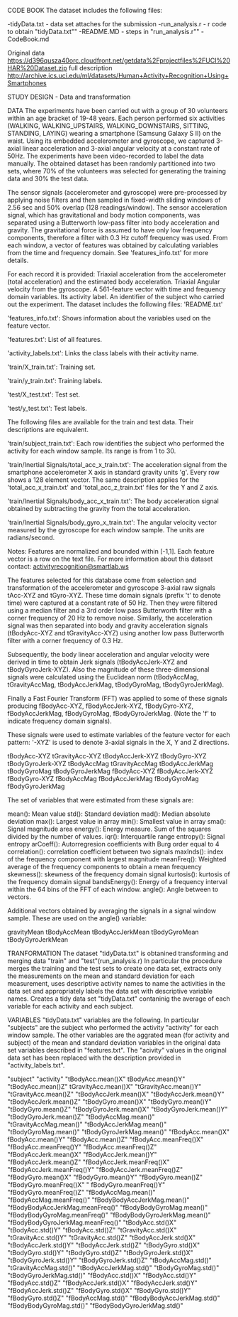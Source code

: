 CODE BOOK The dataset includes the following files:

-tidyData.txt - data set attaches for the submission -run_analysis.r - r code to obtain "tidyData.txt"" -README.MD - steps in "run_analysis.r"" -CodeBook.md

Original data https://d396qusza40orc.cloudfront.net/getdata%2Fprojectfiles%2FUCI%20HAR%20Dataset.zip full description http://archive.ics.uci.edu/ml/datasets/Human+Activity+Recognition+Using+Smartphones

STUDY DESIGN - Data and transformation

DATA The experiments have been carried out with a group of 30 volunteers within an age bracket of 19-48 years. Each person performed six activities (WALKING, WALKING_UPSTAIRS, WALKING_DOWNSTAIRS, SITTING, STANDING, LAYING) wearing a smartphone (Samsung Galaxy S II) on the waist. Using its embedded accelerometer and gyroscope, we captured 3-axial linear acceleration and 3-axial angular velocity at a constant rate of 50Hz. The experiments have been video-recorded to label the data manually. The obtained dataset has been randomly partitioned into two sets, where 70% of the volunteers was selected for generating the training data and 30% the test data.

The sensor signals (accelerometer and gyroscope) were pre-processed by applying noise filters and then sampled in fixed-width sliding windows of 2.56 sec and 50% overlap (128 readings/window). The sensor acceleration signal, which has gravitational and body motion components, was separated using a Butterworth low-pass filter into body acceleration and gravity. The gravitational force is assumed to have only low frequency components, therefore a filter with 0.3 Hz cutoff frequency was used. From each window, a vector of features was obtained by calculating variables from the time and frequency domain. See 'features_info.txt' for more details.

For each record it is provided:
Triaxial acceleration from the accelerometer (total acceleration) and the estimated body acceleration.
Triaxial Angular velocity from the gyroscope.
A 561-feature vector with time and frequency domain variables.
Its activity label.
An identifier of the subject who carried out the experiment.
The dataset includes the following files:
'README.txt'

'features_info.txt': Shows information about the variables used on the feature vector.

'features.txt': List of all features.

'activity_labels.txt': Links the class labels with their activity name.

'train/X_train.txt': Training set.

'train/y_train.txt': Training labels.

'test/X_test.txt': Test set.

'test/y_test.txt': Test labels.

The following files are available for the train and test data. Their descriptions are equivalent.

'train/subject_train.txt': Each row identifies the subject who performed the activity for each window sample. Its range is from 1 to 30.

'train/Inertial Signals/total_acc_x_train.txt': The acceleration signal from the smartphone accelerometer X axis in standard gravity units 'g'. Every row shows a 128 element vector. The same description applies for the 'total_acc_x_train.txt' and 'total_acc_z_train.txt' files for the Y and Z axis.

'train/Inertial Signals/body_acc_x_train.txt': The body acceleration signal obtained by subtracting the gravity from the total acceleration.

'train/Inertial Signals/body_gyro_x_train.txt': The angular velocity vector measured by the gyroscope for each window sample. The units are radians/second.

Notes:
Features are normalized and bounded within [-1,1].
Each feature vector is a row on the text file.
For more information about this dataset contact: activityrecognition@smartlab.ws

The features selected for this database come from selection and transformation of the accelerometer and gyroscope 3-axial raw signals tAcc-XYZ and tGyro-XYZ. These time domain signals (prefix 't' to denote time) were captured at a constant rate of 50 Hz. Then they were filtered using a median filter and a 3rd order low pass Butterworth filter with a corner frequency of 20 Hz to remove noise. Similarly, the acceleration signal was then separated into body and gravity acceleration signals (tBodyAcc-XYZ and tGravityAcc-XYZ) using another low pass Butterworth filter with a corner frequency of 0.3 Hz.

Subsequently, the body linear acceleration and angular velocity were derived in time to obtain Jerk signals (tBodyAccJerk-XYZ and tBodyGyroJerk-XYZ). Also the magnitude of these three-dimensional signals were calculated using the Euclidean norm (tBodyAccMag, tGravityAccMag, tBodyAccJerkMag, tBodyGyroMag, tBodyGyroJerkMag).

Finally a Fast Fourier Transform (FFT) was applied to some of these signals producing fBodyAcc-XYZ, fBodyAccJerk-XYZ, fBodyGyro-XYZ, fBodyAccJerkMag, fBodyGyroMag, fBodyGyroJerkMag. (Note the 'f' to indicate frequency domain signals).

These signals were used to estimate variables of the feature vector for each pattern:
'-XYZ' is used to denote 3-axial signals in the X, Y and Z directions.

tBodyAcc-XYZ tGravityAcc-XYZ tBodyAccJerk-XYZ tBodyGyro-XYZ tBodyGyroJerk-XYZ tBodyAccMag tGravityAccMag tBodyAccJerkMag tBodyGyroMag tBodyGyroJerkMag fBodyAcc-XYZ fBodyAccJerk-XYZ fBodyGyro-XYZ fBodyAccMag fBodyAccJerkMag fBodyGyroMag fBodyGyroJerkMag

The set of variables that were estimated from these signals are:

mean(): Mean value std(): Standard deviation mad(): Median absolute deviation max(): Largest value in array min(): Smallest value in array sma(): Signal magnitude area energy(): Energy measure. Sum of the squares divided by the number of values. iqr(): Interquartile range entropy(): Signal entropy arCoeff(): Autorregresion coefficients with Burg order equal to 4 correlation(): correlation coefficient between two signals maxInds(): index of the frequency component with largest magnitude meanFreq(): Weighted average of the frequency components to obtain a mean frequency skewness(): skewness of the frequency domain signal kurtosis(): kurtosis of the frequency domain signal bandsEnergy(): Energy of a frequency interval within the 64 bins of the FFT of each window. angle(): Angle between to vectors.

Additional vectors obtained by averaging the signals in a signal window sample. These are used on the angle() variable:

gravityMean tBodyAccMean tBodyAccJerkMean tBodyGyroMean tBodyGyroJerkMean

TRANFORMATION The dataset "tidyData.txt" is obtanined transforming and merging data "train" and "test"(run_analysis.r) In particular the procedure merges the training and the test sets to create one data set, extracts only the measurements on the mean and standard deviation for each measurement, uses descriptive activity names to name the activities in the data set and appropriately labels the data set with descriptive variable names. Creates a tidy data set "tidyData.txt" contaninig the average of each variable for each activity and each subject.

VARIABLES "tidyData.txt" variables are the following. In particular "subjects" are the subject who performed the activity "activity" for each window sample. The other variables are the aggrated mean (for activity and subject) of the mean and standard deviation variables in the original data set variables described in "features.txt". The "acivity" values in the original data set has been replaced with the description provided in "activity_labels.txt".

"subject"
"activity"
"tBodyAcc.mean()X"
tBodyAcc.mean()Y"
"tBodyAcc.mean()Z"
tGravityAcc.mean()X"
"tGravityAcc.mean()Y"
"tGravityAcc.mean()Z"
"tBodyAccJerk.mean()X"
"tBodyAccJerk.mean()Y"
"tBodyAccJerk.mean()Z"
"tBodyGyro.mean()X"
"tBodyGyro.mean()Y"
"tBodyGyro.mean()Z"
"tBodyGyroJerk.mean()X"
"tBodyGyroJerk.mean()Y"
"tBodyGyroJerk.mean()Z"
"tBodyAccMag.mean()"
"tGravityAccMag.mean()"
"tBodyAccJerkMag.mean()"
"tBodyGyroMag.mean()"
"tBodyGyroJerkMag.mean()"
"fBodyAcc.mean()X"
fBodyAcc.mean()Y"
"fBodyAcc.mean()Z"
"fBodyAcc.meanFreq()X"
"fBodyAcc.meanFreq()Y"
"fBodyAcc.meanFreq()Z"
"fBodyAccJerk.mean()X"
"fBodyAccJerk.mean()Y"
"fBodyAccJerk.mean()Z"
"fBodyAccJerk.meanFreq()X"
"fBodyAccJerk.meanFreq()Y"
"fBodyAccJerk.meanFreq()Z"
"fBodyGyro.mean()X"
"fBodyGyro.mean()Y"
"fBodyGyro.mean()Z"
"fBodyGyro.meanFreq()X" "
fBodyGyro.meanFreq()Y"
"fBodyGyro.meanFreq()Z"
"fBodyAccMag.mean()"
"fBodyAccMag.meanFreq()"
"fBodyBodyAccJerkMag.mean()"
"fBodyBodyAccJerkMag.meanFreq()"
"fBodyBodyGyroMag.mean()"
"fBodyBodyGyroMag.meanFreq()"
"fBodyBodyGyroJerkMag.mean()"
"fBodyBodyGyroJerkMag.meanFreq()"
"tBodyAcc.std()X"
"tBodyAcc.std()Y"
"tBodyAcc.std()Z"
"tGravityAcc.std()X"
"tGravityAcc.std()Y"
"tGravityAcc.std()Z"
"tBodyAccJerk.std()X"
"tBodyAccJerk.std()Y"
"tBodyAccJerk.std()Z"
"tBodyGyro.std()X"
"tBodyGyro.std()Y"
"tBodyGyro.std()Z"
"tBodyGyroJerk.std()X"
"tBodyGyroJerk.std()Y"
"tBodyGyroJerk.std()Z"
"tBodyAccMag.std()"
"tGravityAccMag.std()"
"tBodyAccJerkMag.std()"
"tBodyGyroMag.std()"
"tBodyGyroJerkMag.std()"
"fBodyAcc.std()X"
"fBodyAcc.std()Y"
"fBodyAcc.std()Z"
"fBodyAccJerk.std()X"
"fBodyAccJerk.std()Y"
"fBodyAccJerk.std()Z"
"fBodyGyro.std()X"
"fBodyGyro.std()Y"
"fBodyGyro.std()Z"
"fBodyAccMag.std()"
"fBodyBodyAccJerkMag.std()"
"fBodyBodyGyroMag.std()"
"fBodyBodyGyroJerkMag.std()"
